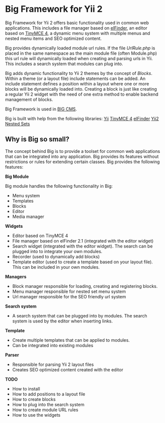 Big Framework for Yii 2
===================================

Big Framework for Yii 2 offers basic functionality used in common web applications. This includes a file manager based on [elFinder](http://elfinder.org/), an editor based on [TinyMCE 4](http://www.tinymce.com/), a dynamic menu system with multiple menus and nested menu items and SEO optimized content.

Big provides dynamically loaded module url rules. If the file *UrlRule.php* is placed in the same namespace as the main module file (often Module.php) this url rule will dynamically loaded when creating and parsing urls in Yii. This includes a search system that modules can plug into.

Big adds dynamic functionality to Yii 2 themes by the concept of *Blocks*. Within a theme (or a layout file) include statements can be added.
An include statement defines a position within a layout where one or more blocks will be dynamically loaded into. Creating a block is just like creating a regular Yii 2 widget with the need of one extra method to enable backend management of blocks.

Big Framework is used in [BIG CMS](https://github.com/bigbrush/yii2-bigcms).

Big is built with help from the following libraries:
[Yii](https://github.com/yiisoft/yii2)
[TinyMCE 4](http://www.tinymce.com)
[elFinder](http://elfinder.org)
[Yii2 Nested Sets](https://github.com/creocoder/yii2-nested-sets)

Why is Big so small?
--------------------

The concept behind Big is to provide a toolset for common web applications that can be integrated into any application. Big provides its features without restrictions or rules for extending certain classes. Big provides the following features: 

**Big Module**

Big module handles the following functionality in Big:
  - Menu system
  - Templates
  - Blocks
  - Editor
  - Media manager

**Widgets**
  - Editor based on TinyMCE 4
  - File manager based on elFinder 2.1 (integrated with the editor widget)
  - Search widget (integrated with the editor widget). The search can be plugged into to integrate your own modules.
  - Recorder (used to dynamically add blocks)
  - Template editor (used to create a template based on your layout file). This can be included in your own modules.

**Managers**
  - Block manager responsible for loading, creating and registering blocks.
  - Menu manager responsible for nested set menu system
  - Url manager responsible for the SEO friendly url system

**Search system**
  - A search system that can be plugged into by modules. The search system is used by the editor when inserting links.

**Template**
  - Create multiple templates that can be applied to modules.
  - Can be integrated into existing modules

**Parser**
  - Responsible for parsing Yii 2 layout files
  - Creates SEO optimized content created with the editor

**TODO**
  - How to install
  - How to add positions to a layout file
  - How to create blocks
  - How to plug into the search system
  - How to create module URL rules
  - How to use the widgets